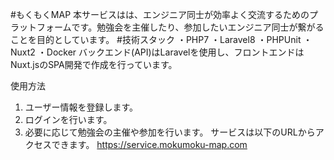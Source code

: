 #もくもくMAP
本サービスはは、エンジニア同士が効率よく交流するためのプラットフォームです。勉強会を主催したり、参加したいエンジニア同士が繋がることを目的としています。
#技術スタック
・PHP7
・Laravel8
・PHPUnit
・Nuxt2
・Docker
バックエンド(API)はLaravelを使用し、フロントエンドはNuxt.jsのSPA開発で作成を行っています。

使用方法
1. ユーザー情報を登録します。
2. ログインを行います。
3. 必要に応じて勉強会の主催や参加を行います。
サービスは以下のURLからアクセスできます。
https://service.mokumoku-map.com


